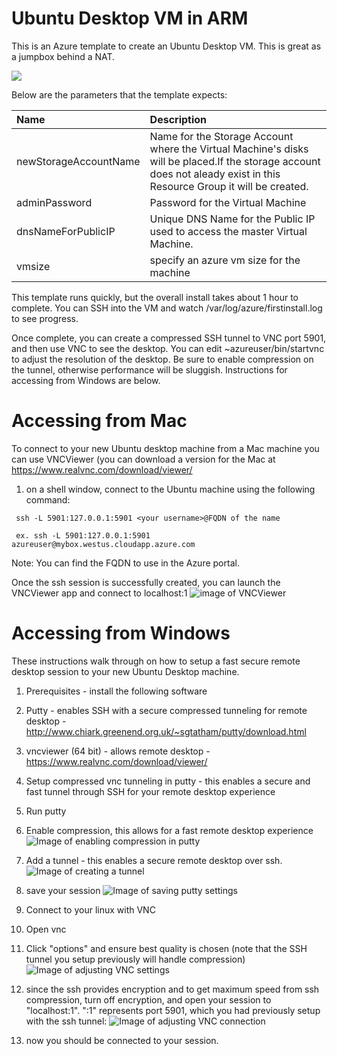 # Ubuntu Desktop VM in ARM

This is an Azure template to create an Ubuntu Desktop VM.  This is great as a jumpbox behind a NAT.

<a href="https://portal.azure.com/#create/Microsoft.Template/uri/https%3A%2F%2Fraw.githubusercontent.com%2Fanhowe%2Fubuntu-devbox%2Fmaster%2Fazuredeploy.json" target="_blank">
    <img src="http://azuredeploy.net/deploybutton.png"/>
</a>

Below are the parameters that the template expects:

| Name   | Description    |
|:--- |:---|
| newStorageAccountName  | Name for the Storage Account where the Virtual Machine's disks will be placed.If the storage account does not aleady exist in this Resource Group it will be created. |
| adminPassword  | Password for the Virtual Machine  |
| dnsNameForPublicIP  | Unique DNS Name for the Public IP used to access the master Virtual Machine. |
| vmsize | specify an azure vm size for the machine |

This template runs quickly, but the overall install takes about 1 hour to complete.  You can SSH into the VM and watch /var/log/azure/firstinstall.log to see progress.

Once complete, you can create a compressed SSH tunnel to VNC port 5901, and then use VNC to see the desktop.  You can edit ~azureuser/bin/startvnc to adjust the resolution of the desktop.  Be sure to enable compression on the tunnel, otherwise performance will be sluggish.  Instructions for accessing from Windows are below.

# Accessing from Mac
To connect to your new Ubuntu desktop machine from a Mac machine you can use VNCViewer (you can download a version for the Mac at https://www.realvnc.com/download/viewer/

1. on a shell window, connect to the Ubuntu machine using the following command:
```
 ssh -L 5901:127.0.0.1:5901 <your username>@FQDN of the name
 
 ex. ssh -L 5901:127.0.0.1:5901 azureuser@mybox.westus.cloudapp.azure.com
```
Note: You can find the FQDN to use in the Azure portal.

Once the ssh session is successfully created, you can launch the VNCViewer app and connect to localhost:1
![image of VNCViewer](images/vncviewer-session-mac.png) 
 
# Accessing from Windows

These instructions walk through on how to setup a fast secure remote desktop session to your new Ubuntu Desktop machine.

1. Prerequisites - install the following software
 1. Putty - enables SSH with a secure compressed tunneling for remote desktop - http://www.chiark.greenend.org.uk/~sgtatham/putty/download.html
 2. vncviewer (64 bit) - allows remote desktop - https://www.realvnc.com/download/viewer/

2. Setup compressed vnc tunneling in putty - this enables a secure and fast tunnel through SSH for your remote desktop experience
 1. Run putty
 2. Enable compression, this allows for a fast remote desktop experience
 ![Image of enabling compression in putty](images/putty-compression.png)
 3. Add a tunnel - this enables a secure remote desktop over ssh.
 ![Image of creating a tunnel](images/putty-vnc-tunnel.png)
 4. save your session
 ![Image of saving putty settings](images/putty-vnc-settings.png)

3. Connect to your linux with VNC
 1. Open vnc
 2. Click "options" and ensure best quality is chosen (note that the SSH tunnel you setup previously will handle compression)
 ![Image of adjusting VNC settings](images/vnc-settings.png)
 3. since the ssh provides encryption and to get maximum speed from ssh compression, turn off encryption, and open your session to "localhost:1".  ":1" represents port 5901, which you had previously setup with the ssh tunnel:
 ![Image of adjusting VNC connection](images/vnc-connection.png)
 4. now you should be connected to your session.
